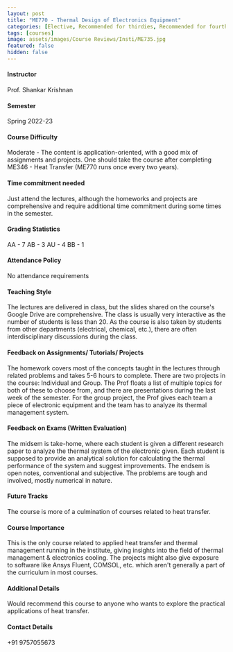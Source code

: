 ```yaml
---
layout: post
title: "ME770 - Thermal Design of Electronics Equipment"
categories: [Elective, Recommended for thirdies, Recommended for fourthies, Thermal and Fluids Engineering]
tags: [courses]
image: assets/images/Course Reviews/Insti/ME735.jpg
featured: false
hidden: false
---
```


#### Instructor
Prof. Shankar Krishnan

#### Semester
Spring 2022-23

#### Course Difficulty
Moderate - The content is application-oriented, with a good mix of assignments and projects. One should take the course after completing ME346 - Heat Transfer (ME770 runs once every two years).

#### Time commitment needed
Just attend the lectures, although the homeworks and projects are comprehensive and require additional time commitment during some times in the semester.

#### Grading Statistics
AA - 7
AB - 3
AU - 4
BB - 1

#### Attendance Policy
No attendance requirements

#### Teaching Style
The lectures are delivered in class, but the slides shared on the course's Google Drive are comprehensive.
The class is usually very interactive as the number of students is less than 20. As the course is also taken by students from other departments (electrical, chemical, etc.), there are often interdisciplinary discussions during the class.

#### Feedback on Assignments/ Tutorials/ Projects
The homework covers most of the concepts taught in the lectures through related problems and takes 5-6 hours to complete.
There are two projects in the course: Individual and Group. The Prof floats a list of multiple topics for both of these to choose from, and there are presentations during the last week of the semester. For the group project, the Prof gives each team a piece of electronic equipment and the team has to analyze its thermal management system.

#### Feedback on Exams (Written Evaluation)
The midsem is take-home, where each student is given a different research paper to analyze the thermal system of the electronic given. Each student is supposed to provide an analytical solution for calculating the thermal performance of the system and suggest improvements.
The endsem is open notes, conventional and subjective. The problems are tough and involved, mostly numerical in nature. 

#### Future Tracks
The course is more of a culmination of courses related to heat transfer. 

#### Course Importance
This is the only course related to applied heat transfer and thermal management running in the institute, giving insights into the field of thermal management & electronics cooling. The projects might also give exposure to software like Ansys Fluent, COMSOL, etc. which aren't generally a part of the curriculum in most courses.

#### Additional Details
Would recommend this course to anyone who wants to explore the practical applications of heat transfer.

#### Contact Details
+91 9757055673

